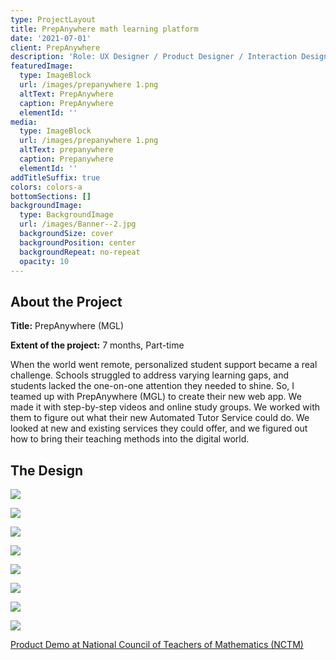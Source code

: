 ```yaml
---
type: ProjectLayout
title: PrepAnywhere math learning platform
date: '2021-07-01'
client: PrepAnywhere
description: 'Role: UX Designer / Product Designer / Interaction Designer'
featuredImage:
  type: ImageBlock
  url: /images/prepanywhere 1.png
  altText: PrepAnywhere
  caption: PrepAnywhere
  elementId: ''
media:
  type: ImageBlock
  url: /images/prepanywhere 1.png
  altText: prepanywhere
  caption: Prepanywhere
  elementId: ''
addTitleSuffix: true
colors: colors-a
bottomSections: []
backgroundImage:
  type: BackgroundImage
  url: /images/Banner--2.jpg
  backgroundSize: cover
  backgroundPosition: center
  backgroundRepeat: no-repeat
  opacity: 10
---
```

## **About the Project**

**Title:** PrepAnywhere (MGL)

**Extent of the project:** 7 months, Part-time

When the world went remote, personalized student support became a real challenge. Schools struggled to address varying learning gaps, and students lacked the one-on-one attention they needed to shine. So, I teamed up with PrepAnywhere (MGL) to create their new web app. We made it with step-by-step videos and online study groups. We worked with them to figure out what their new Automated Tutor Service could do. We looked at new and existing services they could offer, and we figured out how to bring their teaching methods into the digital world.

## **The Design**

![](/images/flowimage.png)

![](/images/image%20425.png)

![](/images/image%20426.png)

![](/images/image%20427.png)

![](/images/image%20428.png)

![](/images/Meet-Goov2.gif)

![](/images/Group%203842.png)

![](/images/Frame%203878.png)

[Product Demo at National Council of Teachers of Mathematics (NCTM)](https://www.linkedin.com/embed/feed/update/urn:li:share:6911353804147896320?collapsed=1)
